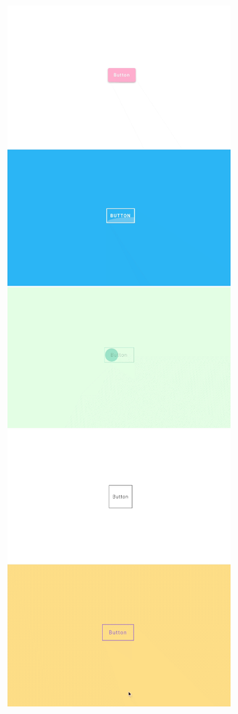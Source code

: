 ![](images/btn-1.gif)
![](images/btn-2.gif)
![](images/btn-3.gif)
![](images/btn-4.gif)
![](images/btn-5.gif)


